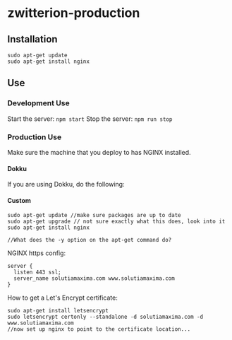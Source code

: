 # zwitterion-production

## Installation

```
sudo apt-get update
sudo apt-get install nginx
```

## Use

### Development Use

Start the server: `npm start`
Stop the server: `npm run stop`

### Production Use

Make sure the machine that you deploy to has NGINX installed.

#### Dokku

If you are using Dokku, do the following:

#### Custom

```
sudo apt-get update //make sure packages are up to date
sudo apt-get upgrade // not sure exactly what this does, look into it
sudo apt-get install nginx

//What does the -y option on the apt-get command do?
```

NGINX https config:
```
server {
  listen 443 ssl;
  server_name solutiamaxima.com www.solutiamaxima.com
}
```

How to get a Let's Encrypt certificate:

```
sudo apt-get install letsencrypt
sudo letsencrypt certonly --standalone -d solutiamaxima.com -d www.solutiamaxima.com
//now set up nginx to point to the certificate location...
```
